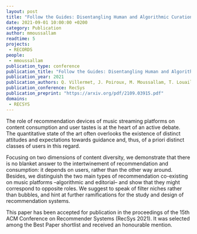 ```yaml
---
layout: post
title: "Follow the Guides: Disentangling Human and Algorithmic Curation in Online Music Consumption"
date: 2021-09-01 10:00:00 +0200
category: Publication
author: mmoussallam
readtime: 5
projects:
 - RECORDS
people:
 - mmoussallam
publication_type: conference
publication_title: "Follow the Guides: Disentangling Human and Algorithmic Curation in Online Music Consumption"
publication_year: 2021
publication_authors: Q. Villermet, J. Poiroux, M. Moussallam, T. Louail, C. Roth
publication_conference: RecSys
publication_preprint: "https://arxiv.org/pdf/2109.03915.pdf"
domains: 
 - RECSYS
---
```


The role of recommendation devices of music streaming platforms on content consumption and user tastes is at the heart of an active
debate. The quantitative state of the art often overlooks the existence of distinct attitudes and expectations towards guidance and,
thus, of a priori distinct classes of users in this regard. 

Focusing on two dimensions of content diversity, we demonstrate that there is
no blanket answer to the intertwinement of recommendation and consumption: it depends on users, rather than the other way around.
Besides, we distinguish the two main types of recommendation co-existing on music platforms –algorithmic and editorial– and show
that they might correspond to opposite roles. We suggest to speak of filter niches rather than bubbles, and hint at further ramifications
for the study and design of recommendation systems.

This paper has been accepted for publication in the proceedings of the 15th ACM Conference on Recommender Systems (RecSys 2021).
It was selected among the Best Paper shortlist and received an honourable mention.

